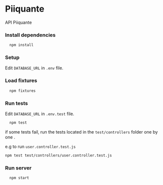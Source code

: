# Piiquante

API Piiquante

### Install dependencies

```bash
  npm install
```

### Setup

Edit ```DATABASE_URL``` in ```.env``` file.

### Load fixtures

```bash
  npm fixtures
```

### Run tests

Edit ```DATABASE_URL``` in ```.env.test``` file.

```bash
  npm test
```
if some tests fail, run the tests located in the ```test/controllers``` folder one by one .

e.g to run ```user.controller.test.js```

```bash
npm test test/controllers/user.controller.test.js
```

### Run server

```bash
  npm start
```